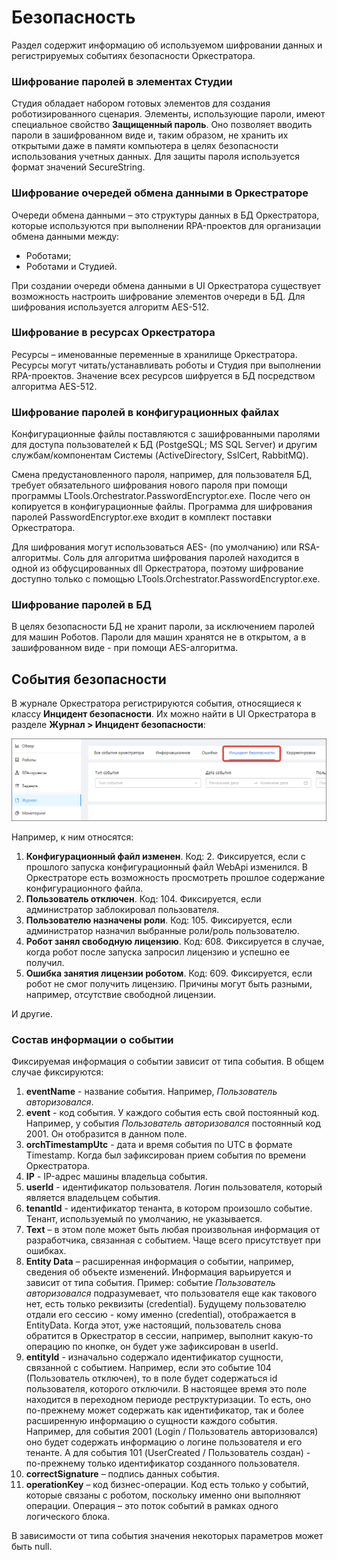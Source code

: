 # Безопасность

Раздел содержит информацию об используемом шифровании данных и регистрируемых событиях безопасности Оркестратора.

### Шифрование паролей в элементах Студии
Студия обладает набором готовых элементов для создания роботизированного сценария. Элементы, использующие пароли, имеют специальное свойство **Защищенный пароль**. Оно позволяет вводить пароли в зашифрованном виде и, таким образом, не хранить их открытыми даже в памяти компьютера в целях безопасности использования учетных данных. Для защиты пароля используется формат значений SecureString.

### Шифрование очередей обмена данными в Оркестраторе
Очереди обмена данными – это структуры данных в БД Оркестратора, которые используются при выполнении RPA-проектов для организации обмена данными между:
*	Роботами;
*	Роботами и Студией.

При создании очереди обмена данными в UI Оркестратора существует возможность настроить шифрование элементов очереди в БД. 
Для шифрования используется алгоритм AES-512.

### Шифрование в ресурсах Оркестратора
Ресурсы – именованные переменные в хранилище Оркестратора. Ресурсы могут читать/устанавливать роботы и Студия при выполнении RPA-проектов. 
Значение всех ресурсов шифруется в БД посредством алгоритма AES-512.

### Шифрование паролей в конфигурационных файлах
Конфигурационные файлы поставляются с зашифрованными паролями для доступа пользователей к БД (PostgeSQL; MS SQL Server) и другим службам/компонентам Системы (ActiveDirectory, SslCert, RabbitMQ). 

Смена предустановленного пароля, например, для пользователя БД, требует обязательного шифрования нового пароля при помощи программы LTools.Orchestrator.PasswordEncryptor.exe. После чего он копируется в конфигурационные файлы.
Программа для шифрования паролей PasswordEncryptor.exe входит в комплект поставки Оркестратора.

Для шифрования могут использоваться AES- (по умолчанию) или RSA-алгоритмы. Соль для алгоритма шифрования паролей находится в одной из обфусцированных dll Оркестратора, поэтому шифрование доступно только с помощью LTools.Orchestrator.PasswordEncryptor.exe.

### Шифрование паролей в БД
В целях безопасности БД не хранит пароли, за исключением паролей для машин Роботов. Пароли для машин хранятся не в открытом, а в зашифрованном виде - при помощи AES-алгоритма. 

## События безопасности
В журнале Оркестратора регистрируются события, относящиеся к классу **Инцидент безопасности**. Их можно найти в UI Оркестратора в разделе **Журнал > Инцидент безопасности**:

![](resources/sec-tab.png) 

Например, к ним относятся: 

1. **Конфигурационный файл изменен**. Код: 2. Фиксируется, если с прошлого запуска конфигурационный файл WebApi изменился. В Оркестраторе есть возможность просмотреть прошлое содержание конфигурационного файла.
1. **Пользователь отключен**. Код: 104. Фиксируется, если администратор заблокировал пользователя.
1. **Пользователю назначены роли**. Код: 105. Фиксируется, если администратор назначил выбранные роли/роль пользователю. 
1. **Робот занял свободную лицензию**. Код: 608. Фиксируется в случае, когда робот после запуска запросил лицензию и успешно ее получил. 
1. **Ошибка занятия лицензии роботом**. Код: 609. Фиксируется, если робот не смог получить лицензию. Причины могут быть разными, например, отсутствие свободной лицензии.

И другие.

### Состав информации о событии
Фиксируемая информация о событии зависит от типа события. В общем случае фиксируются: 
1. **eventName** - название события. Например, *Пользователь авторизовался*.
1. **event** - код события. У каждого события есть свой постоянный код. Например, у события *Пользователь авторизовался* постоянный код 2001. Он отобразится в данном поле.
1. **orchTimestampUtc** - дата и время события по UTC в формате Timestamp. Когда был зафиксирован прием события по времени Оркестратора.
1. **IP** - IP-адрес машины владельца события.
1. **userId** - идентификатор пользователя. Логин пользователя, который является владельцем события. 
1. **tenantId** - идентификатор тенанта, в котором произошло событие. Тенант, используемый по умолчанию, не указывается. 
1. **Text** – в этом поле может быть любая произвольная информация от разработчика, связанная с событием. Чаще всего присутствует при ошибках. 
1. **Entity Data** – расширенная информация о событии, например, сведения об объекте изменений. Информация варьируется и зависит от типа события. Пример: событие *Пользователь авторизовался* подразумевает, что пользователя еще как такового нет, есть только реквизиты (credential). Будущему пользователю отдали его сессию - кому именно (credential), отображается в EntityData. Когда этот, уже настоящий, пользователь снова обратится в Оркестратор в сессии, например, выполнит какую-то операцию по кнопке, он будет уже зафиксирован в userId. 
1. **entityId** - изначально содержало идентификатор сущности, связанной с событием. Например, если это событие 104 (Пользователь отключен), то в поле будет содержаться id пользователя, которого отключили. В настоящее время это поле находится в переходном периоде реструктуризации. То есть, оно по-прежнему может содержать как идентификатор, так и более расширенную информацию о сущности каждого события.
Например, для события 2001 (Login / Пользователь авторизовался) оно будет содержать информацию о логине пользователя и его тенанте. А для события 101 (UserCreated / Пользователь создан) - по-прежнему только идентификатор созданного пользователя.
1. **сorrectSignature** – подпись данных события.
1. **operationKey** – код бизнес-операции. Код есть только у событий, которые связаны с роботом, поскольку именно они выполняют операции. Операция – это поток событий в рамках одного логического блока.

В зависимости от типа события значения некоторых  параметров может быть null.




